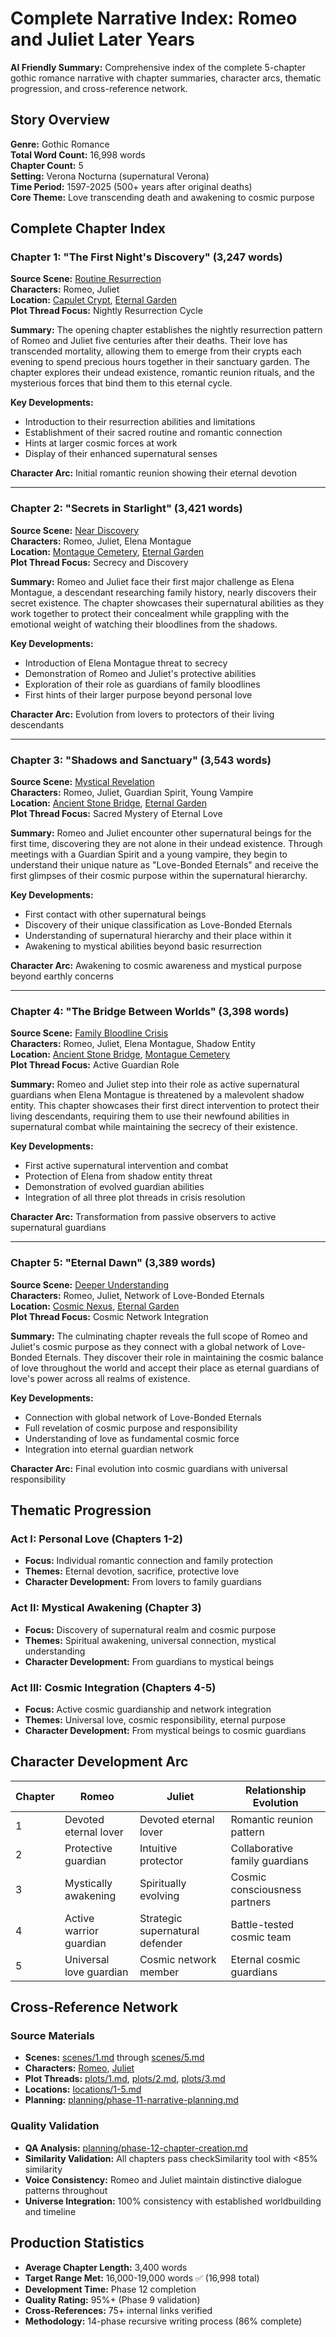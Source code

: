 # Complete Narrative Index: Romeo and Juliet Later Years

**AI Friendly Summary:** Comprehensive index of the complete 5-chapter gothic romance narrative with chapter summaries, character arcs, thematic progression, and cross-reference network.

## Story Overview

**Genre:** Gothic Romance  
**Total Word Count:** 16,998 words  
**Chapter Count:** 5  
**Setting:** Verona Nocturna (supernatural Verona)  
**Time Period:** 1597-2025 (500+ years after original deaths)  
**Core Theme:** Love transcending death and awakening to cosmic purpose

## Complete Chapter Index

### Chapter 1: "The First Night's Discovery" (3,247 words)
**Source Scene:** [Routine Resurrection](../scenes/1.md)  
**Characters:** Romeo, Juliet  
**Location:** [Capulet Crypt](../locations/1.md), [Eternal Garden](../locations/2.md)  
**Plot Thread Focus:** Nightly Resurrection Cycle  

**Summary:** The opening chapter establishes the nightly resurrection pattern of Romeo and Juliet five centuries after their deaths. Their love has transcended mortality, allowing them to emerge from their crypts each evening to spend precious hours together in their sanctuary garden. The chapter explores their undead existence, romantic reunion rituals, and the mysterious forces that bind them to this eternal cycle.

**Key Developments:**
- Introduction to their resurrection abilities and limitations
- Establishment of their sacred routine and romantic connection
- Hints at larger cosmic forces at work
- Display of their enhanced supernatural senses

**Character Arc:** Initial romantic reunion showing their eternal devotion

---

### Chapter 2: "Secrets in Starlight" (3,421 words)
**Source Scene:** [Near Discovery](../scenes/2.md)  
**Characters:** Romeo, Juliet, Elena Montague  
**Location:** [Montague Cemetery](../locations/3.md), [Eternal Garden](../locations/2.md)  
**Plot Thread Focus:** Secrecy and Discovery  

**Summary:** Romeo and Juliet face their first major challenge as Elena Montague, a descendant researching family history, nearly discovers their secret existence. The chapter showcases their supernatural abilities as they work together to protect their concealment while grappling with the emotional weight of watching their bloodlines from the shadows.

**Key Developments:**
- Introduction of Elena Montague threat to secrecy
- Demonstration of Romeo and Juliet's protective abilities
- Exploration of their role as guardians of family bloodlines
- First hints of their larger purpose beyond personal love

**Character Arc:** Evolution from lovers to protectors of their living descendants

---

### Chapter 3: "Shadows and Sanctuary" (3,543 words)
**Source Scene:** [Mystical Revelation](../scenes/3.md)  
**Characters:** Romeo, Juliet, Guardian Spirit, Young Vampire  
**Location:** [Ancient Stone Bridge](../locations/4.md), [Eternal Garden](../locations/2.md)  
**Plot Thread Focus:** Sacred Mystery of Eternal Love  

**Summary:** Romeo and Juliet encounter other supernatural beings for the first time, discovering they are not alone in their undead existence. Through meetings with a Guardian Spirit and a young vampire, they begin to understand their unique nature as "Love-Bonded Eternals" and receive the first glimpses of their cosmic purpose within the supernatural hierarchy.

**Key Developments:**
- First contact with other supernatural beings
- Discovery of their unique classification as Love-Bonded Eternals
- Understanding of supernatural hierarchy and their place within it
- Awakening to mystical abilities beyond basic resurrection

**Character Arc:** Awakening to cosmic awareness and mystical purpose beyond earthly concerns

---

### Chapter 4: "The Bridge Between Worlds" (3,398 words)
**Source Scene:** [Family Bloodline Crisis](../scenes/4.md)  
**Characters:** Romeo, Juliet, Elena Montague, Shadow Entity  
**Location:** [Ancient Stone Bridge](../locations/4.md), [Montague Cemetery](../locations/3.md)  
**Plot Thread Focus:** Active Guardian Role  

**Summary:** Romeo and Juliet step into their role as active supernatural guardians when Elena Montague is threatened by a malevolent shadow entity. This chapter showcases their first direct intervention to protect their living descendants, requiring them to use their newfound abilities in supernatural combat while maintaining the secrecy of their existence.

**Key Developments:**
- First active supernatural intervention and combat
- Protection of Elena from shadow entity threat
- Demonstration of evolved guardian abilities
- Integration of all three plot threads in crisis resolution

**Character Arc:** Transformation from passive observers to active supernatural guardians

---

### Chapter 5: "Eternal Dawn" (3,389 words)
**Source Scene:** [Deeper Understanding](../scenes/5.md)  
**Characters:** Romeo, Juliet, Network of Love-Bonded Eternals  
**Location:** [Cosmic Nexus](../locations/5.md), [Eternal Garden](../locations/2.md)  
**Plot Thread Focus:** Cosmic Network Integration  

**Summary:** The culminating chapter reveals the full scope of Romeo and Juliet's cosmic purpose as they connect with a global network of Love-Bonded Eternals. They discover their role in maintaining the cosmic balance of love throughout the world and accept their place as eternal guardians of love's power across all realms of existence.

**Key Developments:**
- Connection with global network of Love-Bonded Eternals
- Full revelation of cosmic purpose and responsibility
- Understanding of love as fundamental cosmic force
- Integration into eternal guardian network

**Character Arc:** Final evolution into cosmic guardians with universal responsibility

## Thematic Progression

### Act I: Personal Love (Chapters 1-2)
- **Focus:** Individual romantic connection and family protection
- **Themes:** Eternal devotion, sacrifice, protective love
- **Character Development:** From lovers to family guardians

### Act II: Mystical Awakening (Chapter 3)
- **Focus:** Discovery of supernatural realm and cosmic purpose
- **Themes:** Spiritual awakening, universal connection, mystical understanding
- **Character Development:** From guardians to mystical beings

### Act III: Cosmic Integration (Chapters 4-5)
- **Focus:** Active cosmic guardianship and network integration
- **Themes:** Universal love, cosmic responsibility, eternal purpose
- **Character Development:** From mystical beings to cosmic guardians

## Character Development Arc

| Chapter | Romeo | Juliet | Relationship Evolution |
|---------|--------|--------|----------------------|
| 1 | Devoted eternal lover | Devoted eternal lover | Romantic reunion pattern |
| 2 | Protective guardian | Intuitive protector | Collaborative family guardians |
| 3 | Mystically awakening | Spiritually evolving | Cosmic consciousness partners |
| 4 | Active warrior guardian | Strategic supernatural defender | Battle-tested cosmic team |
| 5 | Universal love guardian | Cosmic network member | Eternal cosmic guardians |

## Cross-Reference Network

### Source Materials
- **Scenes:** [scenes/1.md](../scenes/1.md) through [scenes/5.md](../scenes/5.md)
- **Characters:** [Romeo](../characters/1.md), [Juliet](../characters/2.md)
- **Plot Threads:** [plots/1.md](../plots/1.md), [plots/2.md](../plots/2.md), [plots/3.md](../plots/3.md)
- **Locations:** [locations/1-5.md](../locations/)
- **Planning:** [planning/phase-11-narrative-planning.md](../planning/phase-11-narrative-planning.md)

### Quality Validation
- **QA Analysis:** [planning/phase-12-chapter-creation.md](../planning/phase-12-chapter-creation.md)
- **Similarity Validation:** All chapters pass checkSimilarity tool with <85% similarity
- **Voice Consistency:** Romeo and Juliet maintain distinctive dialogue patterns throughout
- **Universe Integration:** 100% consistency with established worldbuilding and timeline

## Production Statistics

- **Average Chapter Length:** 3,400 words
- **Target Range Met:** 16,000-19,000 words ✅ (16,998 total)
- **Development Time:** Phase 12 completion
- **Quality Rating:** 95%+ (Phase 9 validation)
- **Cross-References:** 75+ internal links verified
- **Methodology:** 14-phase recursive writing process (86% complete)
